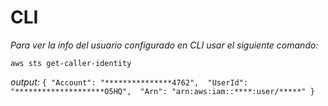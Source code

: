 # CLI 

*Para ver la info del usuario configurado en CLI usar el siguiente comando:*
```
aws sts get-caller-identity
```
*output:*
``
{
    "Account": "***************4762", 
    "UserId": "********************O5HQ", 
    "Arn": "arn:aws:iam::****:user/*****"
}
``
